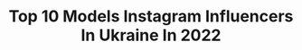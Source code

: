 ---
title: Top 10 Models Instagram Influencers In Ukraine In 2022
description: >-
  Find top models Instagram influencers in Ukraine in 2022. Most popular hashtags: #love #mood #happy.
platform: Instagram
hits: 320
text_top: Identify the best Instagram influencers on inBeat.
text_bottom: Our search engine has 320 Instagram influencers like this in Ukraine for you to work with.
profiles:
  - username: "andeevaio"
    fullname: >-
      Andee Vaio
    bio: >-
      model
    location: "Ukraine"
    followers: 6755
    engagement: 855
    commentsToLikes: 0.056150
    id: ck0u1mji8x9j10i19mutu8yje
    verified: false
    hashtags: "#37weekspregnant, #loveis, #2monthsold"
  - username: "sofiafashionicone"
    fullname: >-
      Sofi-Nikol Kidsfashion
    bio: >-
      🎀Kids Fashion Blogger/ 🎀Model/ Agent in Europe @ksyusha_abdukhanova ⠀ @modamodakids ⠀ @pkmanagement ⠀ Account run by mum
    location: "Ukraine"
    followers: 17865
    engagement: 683
    commentsToLikes: 0.111835
    id: ck5q3wjq2mpd00i11x37fcsgp
    verified: false
    hashtags: "#fashionkidz, #kidsfashioninstamodel, #kidsstyling, #topmodel"
  - username: "berezhnaya_nataliya"
    fullname: >-
      ♐️ MuzychkoNatali
    bio: >-
      Ukraine 🇺🇦 Actress 🎬 Model 📷 Канал Украина «Реальная мистика»🧟‍♀️ YouTube сериал «Хостел» 🙎🏼‍♀️
    location: "Ukraine"
    followers: 28007
    engagement: 1012
    commentsToLikes: 0.038755
    id: ck135sb572zc20i19c3gwe0im
    verified: false
    hashtags: "#woman, #instagram, #mood, #actress"
  - username: "sofia_liv"
    fullname: >-
      Sofia liv ❤️
    bio: >-
      Ukraine 📀Very young student 📀Model👠 📀Miss madness 2019 📀Artist 📀Beginning photographer
    location: "Ukraine"
    followers: 5057
    engagement: 1817
    commentsToLikes: 0.567093
    id: ck9weutxhlxtw0j78rxfc149y
    verified: false
    hashtags: "#liketime, #like4likes, #galactikmarafon, #l4l"
  - username: "eva_shevchenko_holovko_actress"
    fullname: >-
      Ева Шевченко-Головко Actress 🎬
    bio: >-
      🎬🌟Actress #таещеактрисаЕва 📸👠Model 💃Dancer 📚 Schoolgirl ❤️Kiev my heart ✨World my dream ✨You're my friend 📩account managed Y Shevchenko cont Direct
    location: "Ukraine"
    followers: 9010
    engagement: 1667
    commentsToLikes: 0.101062
    id: ck8t82w31iwpo0j78qdtjhryq
    verified: false
    hashtags: "#photo, #cast, #kyiv, #teenmodel"
  - username: "_sofiia__official_"
    fullname: >-
      София🌸
    bio: >-
      Model 💫 Account runs by mum MA @katemodels_kids @hip4kidz @btalentscout 📩 Сотрудничество в Директ Work: Pitti Bimbo 90🇮🇹Patachou🇵🇹Banana Fashion🇮🇱
    location: "Ukraine"
    followers: 17461
    engagement: 1377
    commentsToLikes: 0.133927
    id: ck5zs2g6hxp2n0i14ovca43hx
    verified: false
    hashtags: "#photobyphone"
  - username: "tanya.bayer.cosplay"
    fullname: >-
      TANYA BAYER
    bio: >-
      Cosplayer & Model from Ukraine Costume maker, World of Warcraft fan👾 Cooperation & other: DM or e-mail 💌
    location: "Ukraine"
    followers: 43102
    engagement: 839
    commentsToLikes: 0.031526
    id: ckaoygywbhhg60i78psf89pyi
    verified: false
    hashtags: ""
  - username: "torythebest"
    fullname: >-
      Виктория Хода
    bio: >-
      💃🏻Model 👰Moms twins👼👼👫 👩Мама любимых двойняшек Алисы и Васи 👫27.04.2017👨‍👩‍👧‍👦 ⠀Ссылка на выпуск «Меняю Жену»👇👇👇
    location: "Ukraine"
    followers: 50818
    engagement: 421
    commentsToLikes: 0.052074
    id: ck5qdxhxxxqqh0i11k0rkvnw6
    verified: false
    hashtags: "#happybirthday, #love, #nice, #girls"
  - username: "tanyamermaids"
    fullname: >-
      𝓣𝓪𝓷𝔂𝓪🥀
    bio: >-
      Не вижу жизни без перевоплощений🔥 Artist, make-up, cosplay, model Делаю ноготки: @tanyamermaid_nail Cooperation: 📩 🇺🇦 Ukraine
    location: "Ukraine"
    followers: 9248
    engagement: 804
    commentsToLikes: 0.092320
    id: ck15ppj2hz0hd0i19p6j5e3an
    verified: false
    hashtags: "#sofiafantasymarathon, #ucanbe"
  - username: "roxsita_"
    fullname: >-
      𝙍𝙊𝙆𝙎𝙊𝙇𝘼𝙉𝘼 𝙃𝙐𝙇𝙐𝘼𝙉𝙄𝘾𝙃
    bio: >-
      MODEL | PHOTOGRAPHER ▫️photo @ph.roxsita ▫️знімаю для брендів ⠀ 𝚌𝚘𝚘𝚙𝚎𝚛𝚊𝚝𝚒𝚘𝚗 @cooperation.roxsita 📮
    location: "Ukraine"
    followers: 85205
    engagement: 284
    commentsToLikes: 0.043998
    id: ck5hshr51wmde0i11uy68vz8u
    verified: false
    hashtags: "#sony"
---